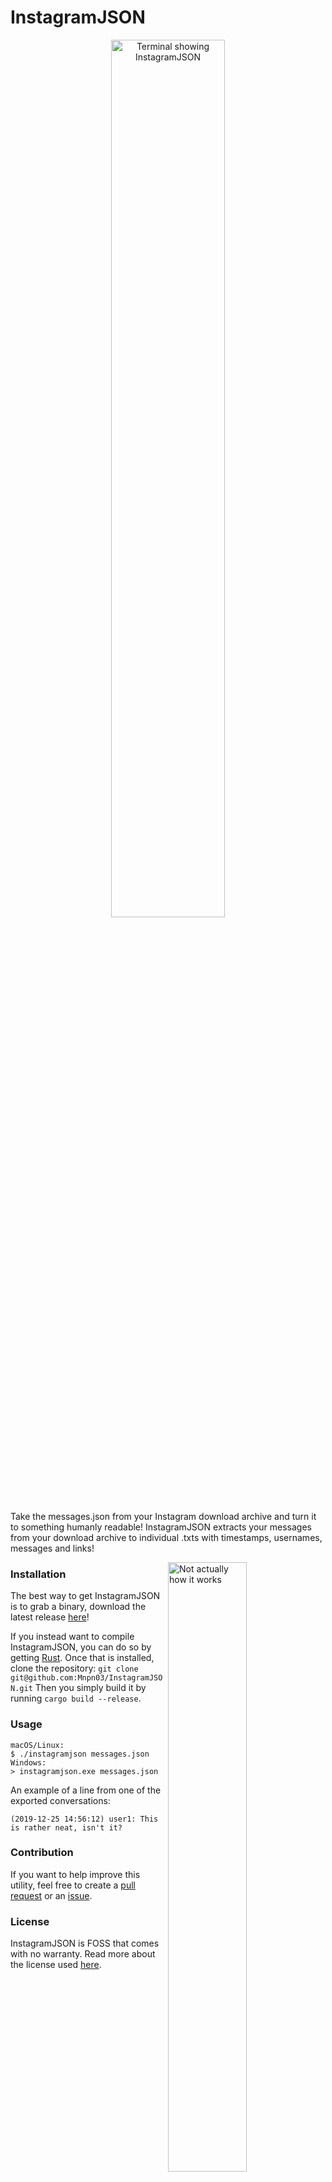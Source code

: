 # InstagramJSON
<p align="center"><img src="https://i.imgur.com/eyUG8iK.png" alt="Terminal showing InstagramJSON" width="60%" height="auto" align="middle"></img></p>

Take the messages.json from your Instagram download archive and turn it to something humanly readable!
InstagramJSON extracts your messages from your download archive to individual .txts with timestamps, usernames, messages and links!

<img src="https://i.imgur.com/eXWWaHN.png" alt="Not actually how it works" width="50%" height="auto" align="right"></img>
### Installation
The best way to get InstagramJSON is to grab a binary, download the latest release [here](https://github.com/Mnpn03/InstagramJSON/releases)!

If you instead want to compile InstagramJSON, you can do so by getting [Rust](https://www.rust-lang.org/).
Once that is installed, clone the repository:
`git clone git@github.com:Mnpn03/InstagramJSON.git`
Then you simply build it by running `cargo build --release`.

### Usage
```
macOS/Linux:
$ ./instagramjson messages.json
Windows:
> instagramjson.exe messages.json
```

An example of a line from one of the exported conversations:
```
(2019-12-25 14:56:12) user1: This is rather neat, isn't it?
```

### Contribution
If you want to help improve this utility, feel free to create a [pull request](https://github.com/Mnpn03/InstagramJSON/pulls) or an [issue](https://github.com/Mnpn03/InstagramJSON/issues).

### License
InstagramJSON is FOSS that comes with no warranty. Read more about the license used [here](https://github.com/Mnpn03/InstagramJSON/blob/master/LICENSE).
